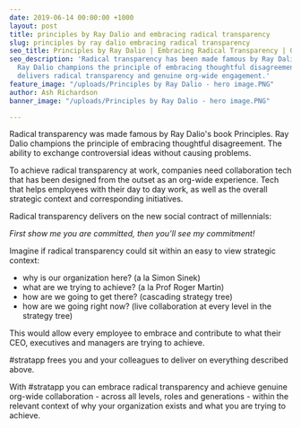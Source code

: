```yaml
---
date: 2019-06-14 00:00:00 +1000
layout: post
title: principles by Ray Dalio and embracing radical transparency
slug: principles by ray dalio embracing radical transparency
seo_title: Principles by Ray Dalio | Embracing Radical Transparency | Org-Wide Collaboration
seo_description: 'Radical transparency has been made famous by Ray Dalio''s book Principles.
  Ray Dalio champions the principle of embracing thoughtful disagreement. #stratapp
  delivers radical transparency and genuine org-wide engagement.'
feature_image: "/uploads/Principles by Ray Dalio - hero image.PNG"
author: Ash Richardson
banner_image: "/uploads/Principles by Ray Dalio - hero image.PNG"

---
```

Radical transparency was made famous by Ray Dalio's book Principles.  Ray Dalio champions the principle of embracing thoughtful disagreement. The ability to exchange controversial ideas without causing problems.

To achieve radical transparency at work, companies need collaboration tech that has been designed from the outset as an org-wide experience. Tech that helps employees with their day to day work, as well as the overall strategic context and corresponding initiatives.

Radical transparency delivers on the new social contract of millennials:

_First show me you are committed, then you’ll see my commitment!_

Imagine if radical transparency could sit within an easy to view strategic context:

* why is our organization here? (a la Simon Sinek)
* what are we trying to achieve? (a la Prof Roger Martin)
* how are we going to get there? (cascading strategy tree)
* how are we going right now? (live collaboration at every level in the strategy tree)

This would allow every employee to embrace and contribute to what their CEO, executives and managers are trying to achieve.

\#stratapp frees you and your colleagues to deliver on everything described above.

With #stratapp you can embrace radical transparency and achieve genuine org-wide collaboration - across all levels, roles and generations - within the relevant context of why your organization exists and what you are trying to achieve.